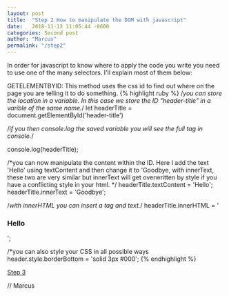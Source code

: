 ```yaml
---
layout: post
title:  "Step 2 How to manipulate the DOM with javascript"
date:   2018-11-12 11:05:44 -0600
categories: Second post
author: "Marcus"
permalink: "/step2"
---
```


In order for javascript to know where to apply the code you write you need to use one of the many selectors. 
I'll explain most of them below:

 GETELEMENTBYID: This method  uses the css id to find out where on the page you are telling it to do something.
 {% highlight ruby %}
 /*you can store the location in a variable. In this case we store the ID 
 "header-title" in a varible of the same name.*/
let headerTitle = document.getElementById('header-title')

/*if you then console.log the saved variable you will see 
the full tag in console.*/

console.log(headerTitle);

/*you can now manipulate the content within the ID. Here I add the text 'Hello' using textContent
 and then change it to 'Goodbye, with innerText, these two are very similar but innerText
 will  get overwritten by style if you have a conflicting style in your html.  */
headerTitle.textContent = 'Hello';
headerTitle.innerText = 'Goodbye';

/*with innerHTML you can insert a tag and text.*/
headerTitle.innerHTML = '<h3>Hello</h3>';

/*you can also style your CSS in all possible ways
header.style.borderBottom = 'solid 3px #000';
{% endhighlight %}

[Step 3](/step3.html)

// Marcus 

<div
class="just-comments"
data-apikey="e3ae52cc-c19b-4c15-b6eb-2156879027b0">
</div>
<script async src="https://just-comments.com/w.js"></script>